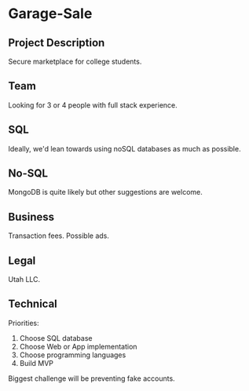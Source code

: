 # Garage-Sale

## Project Description
Secure marketplace for college students.

## Team
Looking for 3 or 4 people with full stack experience.

## SQL
Ideally, we'd lean towards using noSQL databases as much as possible.

## No-SQL
MongoDB is quite likely but other suggestions are welcome.

## Business
Transaction fees.
Possible ads.

## Legal
Utah LLC.

## Technical
Priorities:
1. Choose SQL database
2. Choose Web or App implementation
3. Choose programming languages
4. Build MVP

Biggest challenge will be preventing fake accounts.
